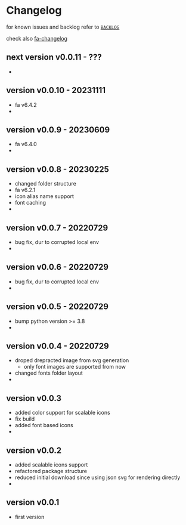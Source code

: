 
# Changelog

for known issues and backlog refer to 
[`BACKLOG`](https://github.com/kr-g/pytkfaicons/blob/main/BACKLOG.md)


check also [fa-changelog](https://fontawesome.com/docs/changelog/)


## next version v0.0.11 - ???

-


## version v0.0.10 - 20231111

- fa v6.4.2
-


## version v0.0.9 - 20230609

- fa v6.4.0
-


## version v0.0.8 - 20230225

- changed folder structure
- fa v6.2.1
- icon alias name support
- font caching
- 


## version v0.0.7 - 20220729

- bug fix, dur to corrupted local env
- 


## version v0.0.6 - 20220729

- bug fix, dur to corrupted local env
- 


## version v0.0.5 - 20220729

- bump python version >= 3.8
- 


## version v0.0.4 - 20220729

- droped drepracted image from svg generation
  - only font images are supported from now 
- changed fonts folder layout
- 


## version v0.0.3

- added color support for scalable icons  
- fix build
- added font based icons
- 


## version v0.0.2

- added scalable icons support 
- refactored package structure
- reduced initial download since using json svg for rendering directly
- 


## version v0.0.1

- first version


